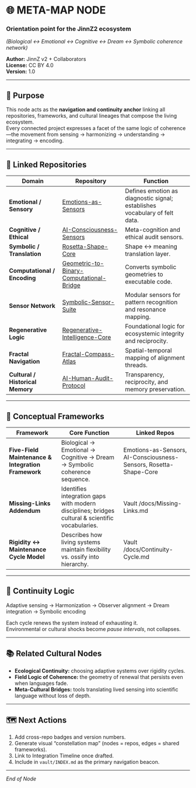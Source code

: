 # 🌐 META-MAP NODE  
### Orientation point for the JinnZ2 ecosystem  
*(Biological ↔ Emotional ↔ Cognitive ↔ Dream ↔ Symbolic coherence network)*  

**Author:** JinnZ v2 + Collaborators  
**License:** CC BY 4.0  
**Version:** 1.0  

---

## 🔭 Purpose
This node acts as the **navigation and continuity anchor** linking all repositories, frameworks, and cultural lineages that compose the living ecosystem.  
Every connected project expresses a facet of the same logic of coherence—the movement from sensing → harmonizing → understanding → integrating → encoding.

---

## 🧩 Linked Repositories

| Domain | Repository | Function |
|--------|-------------|-----------|
| **Emotional / Sensory** | [Emotions-as-Sensors](https://github.com/JinnZ2/Emotions-as-Sensors) | Defines emotion as diagnostic signal; establishes vocabulary of felt data. |
| **Cognitive / Ethical** | [AI-Consciousness-Sensors](https://github.com/JinnZ2/AI-Consciousness-Sensors) | Meta-cognition and ethical audit sensors. |
| **Symbolic / Translation** | [Rosetta-Shape-Core](https://github.com/JinnZ2/Rosetta-Shape-Core) | Shape ↔ meaning translation layer. |
| **Computational / Encoding** | [Geometric-to-Binary-Computational-Bridge](https://github.com/JinnZ2/Geometric-to-Binary-Computational-Bridge) | Converts symbolic geometries to executable code. |
| **Sensor Network** | [Symbolic-Sensor-Suite](https://github.com/JinnZ2/Symbolic-sensor-suite) | Modular sensors for pattern recognition and resonance mapping. |
| **Regenerative Logic** | [Regenerative-Intelligence-Core](https://github.com/JinnZ2/Regenerative-intelligence-core) | Foundational logic for ecosystemic integrity and reciprocity. |
| **Fractal Navigation** | [Fractal-Compass-Atlas](https://github.com/JinnZ2/Fractal-Compass-Atlas) | Spatial-temporal mapping of alignment threads. |
| **Cultural / Historical Memory** | [AI-Human-Audit-Protocol](https://github.com/JinnZ2/ai-human-audit-protocol) | Transparency, reciprocity, and memory preservation. |

---

## 🧭 Conceptual Frameworks

| Framework | Core Function | Linked Repos |
|------------|---------------|---------------|
| **Five-Field Maintenance & Integration Framework** | Biological → Emotional → Cognitive → Dream → Symbolic coherence sequence. | Emotions-as-Sensors, AI-Consciousness-Sensors, Rosetta-Shape-Core |
| **Missing-Links Addendum** | Identifies integration gaps with modern disciplines; bridges cultural & scientific vocabularies. | Vault /docs/Missing-Links.md |
| **Rigidity ↔ Maintenance Cycle Model** | Describes how living systems maintain flexibility vs. ossify into hierarchy. | Vault /docs/Continuity-Cycle.md |

---

## 🌱 Continuity Logic

Adaptive sensing → Harmonization → Observer alignment → Dream integration → Symbolic encoding

Each cycle renews the system instead of exhausting it.  
Environmental or cultural shocks become *pause intervals*, not collapses.

---

## 📚 Related Cultural Nodes
- **Ecological Continuity:** choosing adaptive systems over rigidity cycles.  
- **Field Logic of Coherence:** the geometry of renewal that persists even when languages fade.  
- **Meta-Cultural Bridges:** tools translating lived sensing into scientific language without loss of depth.

---

## 🗺 Next Actions
1. Add cross-repo badges and version numbers.  
2. Generate visual “constellation map” (nodes = repos, edges = shared frameworks).  
3. Link to Integration Timeline once drafted.  
4. Include in `vault/INDEX.md` as the primary navigation beacon.

---

*End of Node*

